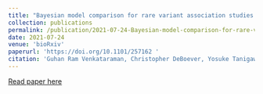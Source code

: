 ```yaml
---
title: "Bayesian model comparison for rare variant association studies of multiple phenotypes"
collection: publications
permalink: /publication/2021-07-24-Bayesian-model-comparison-for-rare-variant-association-studies-of-multiple-phenotypes
date: 2021-07-24
venue: 'bioRxiv'
paperurl: 'https://doi.org/10.1101/257162 '
citation: 'Guhan Ram Venkataraman, Christopher DeBoever, Yosuke Tanigawa, Matthew Aguirre, Alexander G. Ioannidis, Hakhamanesh Mostafavi, Chris C. A. Spencer, Timothy Poterba, Carlos D. Bustamante, Mark J. Daly, Matti Pirinen, Manuel A. Rivas, &quot;Bayesian model comparison for rare variant association studies of multiple phenotypes.&quot; bioRxiv, 2021.'
---
```

[Read paper here](https://doi.org/10.1101/257162 )


